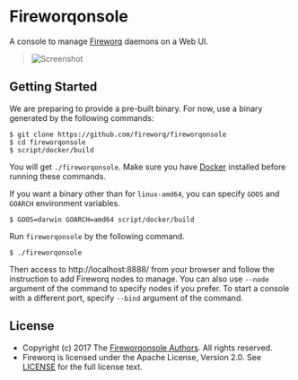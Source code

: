 Fireworqonsole
==============

A console to manage [Fireworq][] daemons on a Web UI.

> ![Screenshot](https://github.com/fireworq/fireworqonsole/raw/master/doc/images/console.png)

## <a name="start">Getting Started</a>

We are preparing to provide a pre-built binary.  For now, use a binary
generated by the following commands:

```
$ git clone https://github.com/fireworq/fireworqonsole
$ cd fireworqonsole
$ script/docker/build
```

You will get `./fireworqonsole`.  Make sure you have [Docker][] installed before running these commands.

If you want a binary other than for `linux-amd64`, you can specify `GOOS` and `GOARCH` environment variables.

```
$ GOOS=darwin GOARCH=amd64 script/docker/build
```

Run `fireworqonsole` by the following command.

```
$ ./fireworqonsole
```

Then access to http://localhost:8888/ from your browser and follow the instruction to add Fireworq nodes to manage.  You can also use `--node` argument of the command to specify nodes if you prefer.  To start a console with a different port, specify `--bind` argument of the command.

## <a name="license">License</a>

- Copyright (c) 2017 The [Fireworqonsole Authors][authors]. All rights reserved.
- Fireworq is licensed under the Apache License, Version 2.0. See
  [LICENSE][license] for the full license text.

[license]: ./LICENSE
[authors]: ./AUTHORS.md

[Fireworq]: https://github.com/fireworq/fireworq
[Docker]: https://www.docker.com/
